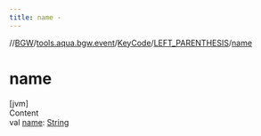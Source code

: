 ```yaml
---
title: name -
---
```

//[BGW](../../../../index.md)/[tools.aqua.bgw.event](../../index.md)/[KeyCode](../index.md)/[LEFT_PARENTHESIS](index.md)/[name](name.md)



# name  
[jvm]  
Content  
val [name](name.md): [String](https://kotlinlang.org/api/latest/jvm/stdlib/kotlin/-string/index.html)  



